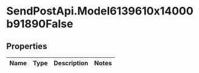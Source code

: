 # SendPostApi.Model6139610x14000b91890False

## Properties
Name | Type | Description | Notes
------------ | ------------- | ------------- | -------------


